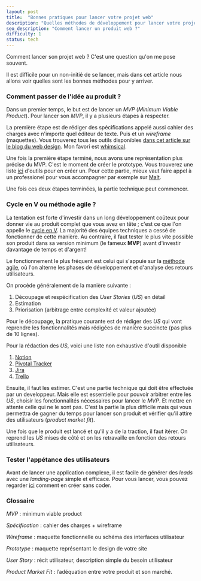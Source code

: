 ```yaml
---
layout: post
title:  "Bonnes pratiques pour lancer votre projet web"
description: "Quelles méthodes de développement pour lancer votre projet web ?"
seo_description: "Comment lancer un produit web ?"
difficulty: 1
status: tech
---
```


Comment lancer son projet web ? C'est une question qu'on me pose souvent.

Il est difficile pour un non-initié de se lancer, mais dans cet article nous allons voir quelles sont les bonnes méthodes pour y arriver.

### Comment passer de l'idée au produit ?

Dans un premier temps, le but est de lancer un *MVP* (*Minimum Viable Product*). Pour lancer son *MVP*, il y a plusieurs étapes à respecter.

La première étape est de rédiger des spécifications appelé aussi cahier des charges avec n'importe quel éditeur de texte. Puis et un *wireframe* (maquettes). Vous trouverez tous les outils disponibles 
<a href="https://www.blogduwebdesign.com/logiciels-wireframe-prototype/" class= "underlined" target="_blank">dans cet article sur le blog du web design</a>. Mon favori est <a href="https://whimsical.com/" class= "underlined" target="_blank">whimsical</a>. 

Une fois la première étape terminé, nous avons une représentation plus précise du MVP. C'est le moment de créer le prototype. Vous trouverez une liste
<a href="https://www.blogduwebdesign.com/logiciels-wireframe-prototype/#Logiciels_pour_creer_des_prototypes" class= "underlined" target="_blank">ici</a> d'outils pour en créer un. Pour cette partie, mieux vaut faire appel à un professionel pour vous accompagner par exemple sur <a href="https://www.malt.fr/s?q=web+designer&as=t" class= "underlined" target="_blank">Malt</a>.

Une fois ces deux étapes terminées, la partie technique peut commencer.

### Cycle en V ou méthode agile ?

La tentation est forte d'investir dans un long développement coûteux pour donner vie au produit complet que vous avez en tête ; c'est ce que l'on appelle le <a href="https://fr.wikipedia.org/wiki/Cycle_en_V" class= "underlined" target="_blank">cycle en V</a>. La majorité des équipes techniques a cessé de fonctionner de cette manière. Au contraire, il faut tester le plus vite possible son produit dans sa version minimum (le fameux **MVP**) avant d'investir davantage de temps et d'argent!

Le fonctionnement le plus fréquent est celui qui s'appuie sur la <a href="https://agilemanifesto.org/iso/fr/manifesto.html" class= "underlined" target="_blank">méthode agile</a>, où l'on alterne les phases de développement et d'analyse des retours utilisateurs.

On procède généralement de la manière suivante :

1. Découpage et respécification des *User Stories* (*US*) en détail
2. Estimation
3. Priorisation (arbitrage entre complexité et valeur ajoutée)

Pour le découpage, la pratique courante est de rédiger des *US* qui vont reprendre les fonctionnalités mais rédigées de manière succincte (pas plus de 10 lignes).

Pour la rédaction des *US*, voici une liste non exhaustive d'outil disponible

1. <a href="https://www.notion.so/" class= "underlined" target="_blank">Notion</a>
2. <a href="https://www.pivotaltracker.com/" class= "underlined" target="_blank">Pivotal Tracker</a>
3. <a href="https://www.atlassian.com/fr/software/jira" class= "underlined" target="_blank">Jira</a>
4. <a href="https://trello.com/" class= "underlined" target="_blank">Trello</a>

Ensuite, il faut les estimer. C'est une partie technique qui doit être effectuée par un developpeur. Mais elle est essentielle pour pouvoir arbitrer entre les *US*, choisir les fonctionnalités nécessaires pour lancer le *MVP*. Et mettre en attente celle qui ne le sont pas. C'est la partie la plus difficile mais qui vous permettra de gagner du temps pour lancer son produit et vérifier qu'il attire des utilisateurs (*product market fit*).

Une fois que le produit est lancé et qu'il y a de la traction, il faut itérer. On reprend les *US* mises de côté et on les retravaille en fonction des retours utilisateurs.

### Tester l'appétance des utilisateurs

Avant de lancer une application complexe, il est facile de générer des *leads* avec une *landing-page* simple et efficace. Pour vous lancer, vous pouvez regarder <a href="https://www.blogduwebdesign.com/logiciels-landing-pages/" class= "underlined" target="_blank">ici</a> comment en créer sans coder.

### Glossaire

*MVP* : minimum viable product

*Spécification* : cahier des charges + wireframe

*Wireframe* : maquette fonctionnelle ou schéma des interfaces utilisateur

*Prototype* : maquette représentant le design de votre site

*User Story* : récit utilisateur, description simple du besoin utilisateur

*Product Market Fit* : l’adéquation entre votre produit et son marché.
